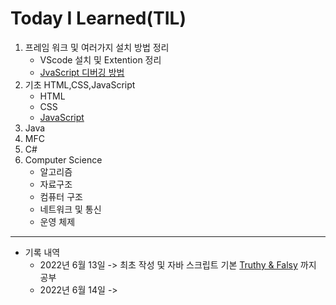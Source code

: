 # Today I Learned(TIL)
1. 프레임 워크 및 여러가지 설치 방법 정리
    * VScode 설치 및 Extention 정리
    * [JvaScript 디버깅 방법](./VSCode/JavaScrptDebuggin.md)
2. 기초 HTML,CSS,JavaScript
    * HTML
    * CSS
    * [JavaScript](./%EA%B8%B0%EC%B4%88%20HTML%2CCSS%2CJavaScript/JavaScript/JavaScript.md)
3. Java
4. MFC
5. C#
6. Computer Science
    * 알고리즘
    * 자료구조
    * 컴퓨터 구조
    * 네트워크 및 통신
    * 운영 체제

***
* 기록 내역 
    - 2022년 6월 13일 ->  최초 작성 및 자바 스크립트 기본 [Truthy & Falsy](./%EA%B8%B0%EC%B4%88%20HTML%2CCSS%2CJavaScript/JavaScript/JavaScript.md) 까지 공부
    - 2022년 6월 14일 ->  